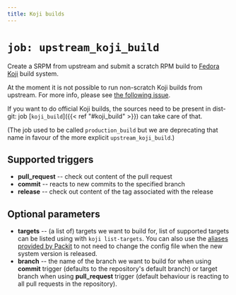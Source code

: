 ```yaml
---
title: Koji builds
---
```


# `job: upstream_koji_build`

Create a SRPM from upstream and submit a scratch RPM build
to [Fedora Koji](https://koji.fedoraproject.org/koji/) build system.

At the moment it is not possible to run non-scratch Koji builds from upstream.
For more info, please see [the following issue](https://pagure.io/releng/issue/9801).

If you want to do official Koji builds, the sources need to be present in
dist-git: job [`koji_build`]({{< ref "#koji_build" >}}) can take care of that.

(The job used to be called `production_build` but we are deprecating that name in favour of
the more explicit `upstream_koji_build`.)

## Supported triggers

* **pull_request** -- check out content of the pull request
* **commit** -- reacts to new commits to the specified branch
* **release** -- check out content of the tag associated with the release

## Optional parameters

* **targets** -- (a list of) targets we want to build for,
  list of supported targets can be listed using with `koji list-targets`.
  You can also use the [aliases provided by Packit](#aliases)
  to not need to change the config file when the new system version is released.
* **branch** -- the name of the branch we want to build for when using **commit** trigger
(defaults to the repository's default branch) or target branch when using **pull_request** trigger
(default behaviour is reacting to all pull requests in the repository).